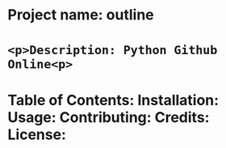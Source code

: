 <h1>
  <p>Project name: outline
<h1>
    <body>
    
    <p>Description: Python Github Online<p>
 <h1>
   Table of Contents:
  Installation:
  Usage:
  Contributing:
  Credits:
  License:
<body>
